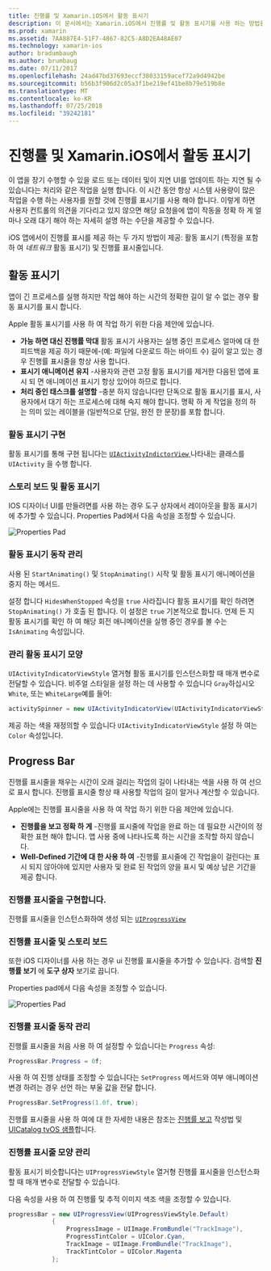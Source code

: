 ```yaml
---
title: 진행률 및 Xamarin.iOS에서 활동 표시기
description: 이 문서에서는 Xamarin.iOS에서 진행률 및 활동 표시기를 사용 하는 방법을 설명 합니다. 프로그래밍 방식으로 및 스토리 보드를 사용 하는 방법을 설명 합니다.
ms.prod: xamarin
ms.assetid: 7AA887E4-51F7-4867-82C5-A8D2EA48AE07
ms.technology: xamarin-ios
author: bradumbaugh
ms.author: brumbaug
ms.date: 07/11/2017
ms.openlocfilehash: 24ad47bd37693eccf38033159acef72a9d4942be
ms.sourcegitcommit: b56b3f906d2c05a3f1be219ef41be8b79e519b8e
ms.translationtype: MT
ms.contentlocale: ko-KR
ms.lasthandoff: 07/25/2018
ms.locfileid: "39242181"
---
```

# <a name="progress-and-activity-indicators-in-xamarinios"></a>진행률 및 Xamarin.iOS에서 활동 표시기

이 앱을 장기 수행할 수 있을 로드 또는 데이터 및이 지연 UI를 업데이트 하는 지연 될 수 있습니다는 처리와 같은 작업을 실행 합니다. 이 시간 동안 항상 시스템 사용량이 많은 작업을 수행 하는 사용자를 원할 것에 진행률 표시기를 사용 해야 합니다. 이렇게 하면 사용자 컨트롤의 의견을 기다리고 있지 않으면 해당 요청을에 앱이 작동을 정확 하 게 얼마나 오래 대기 해야 하는 자세히 설명 하는 수단을 제공할 수 있습니다.

iOS 앱에서이 진행률 표시를 제공 하는 두 가지 방법이 제공: 활동 표시기 (특정을 포함 하 여 _네트워크_ 활동 표시기) 및 진행률 표시줄입니다.

## <a name="activity-indicator"></a>활동 표시기

앱이 긴 프로세스를 실행 하지만 작업 해야 하는 시간의 정확한 길이 알 수 없는 경우 활동 표시기를 표시 합니다.

Apple 활동 표시기를 사용 하 여 작업 하기 위한 다음 제안에 있습니다.

- **가능 하면 대신 진행률 막대** 활동 표시기 사용자는 실행 중인 프로세스 얼마에 대 한 피드백을 제공 하기 때문에-(예: 파일에 다운로드 하는 바이트 수) 길이 알고 있는 경우 진행률 표시줄을 항상 사용 합니다.
- **표시기 애니메이션 유지** -사용자와 관련 고정 활동 표시기를 제거한 다음된 앱에 표시 되 면 애니메이션 표시기 항상 있어야 하므로 합니다.
- **처리 중인 태스크를 설명할** -충분 하지 않습니다만 단독으로 활동 표시기를 표시, 사용자에서 대기 하는 프로세스에 대해 숙지 해야 합니다. 명확 하 게 작업을 정의 하는 의미 있는 레이블을 (일반적으로 단일, 완전 한 문장)를 포함 합니다.

### <a name="implementing-an-activity-indicator"></a>활동 표시기 구현

활동 표시기를 통해 구현 됩니다는 [ `UIActivityIndictorView` ](https://developer.xamarin.com/api/type/UIKit.UIActivityIndicatorView/) 나타내는 클래스를 `UIActivity` 을 수행 합니다.

### <a name="activity-indicators-and-storyboards"></a>스토리 보드 및 활동 표시기

IOS 디자이너 UI를 만들려면를 사용 하는 경우 도구 상자에서 레이아웃을 활동 표시기에 추가할 수 있습니다. Properties Pad에서 다음 속성을 조정할 수 있습니다.

![Properties Pad](progress-activity-indicator-images/progress-indicator1.png)

### <a name="managing-activity-indicator-behavior"></a>활동 표시기 동작 관리

사용 된 `StartAnimating()` 및 `StopAnimating()` 시작 및 활동 표시기 애니메이션을 중지 하는 메서드.

설정 합니다 `HidesWhenStopped` 속성을 `true` 사라집니다 활동 표시기를 확인 하려면 `StopAnimating()` 가 호출 된 합니다. 이 설정은 `true` 기본적으로 합니다. 언제 든 지 활동 표시기를 확인 하 여 해당 회전 애니메이션을 실행 중인 경우를 볼 수는 `IsAnimating` 속성입니다. 


### <a name="managing-activity-indicator-appearances"></a>관리 활동 표시기 모양

`UIActivityIndicatorViewStyle` 열거형 활동 표시기를 인스턴스화할 때 매개 변수로 전달할 수 있습니다. 비주얼 스타일을 설정 하는 데 사용할 수 있습니다 `Gray`하십시오 `White`, 또는 `WhiteLarge`예를 들어:

```csharp
activitySpinner = new UIActivityIndicatorView(UIActivityIndicatorViewStyle.WhiteLarge);
```

제공 하는 색을 재정의할 수 있습니다 `UIActivityIndicatorViewStyle` 설정 하 여는 `Color` 속성입니다.

## <a name="progress-bar"></a>Progress Bar

진행률 표시줄을 채우는 시간이 오래 걸리는 작업의 길이 나타내는 색을 사용 하 여 선으로 표시 합니다. 진행률 표시줄 항상 때 사용할 작업의 길이 알거나 계산할 수 있습니다.

Apple에는 진행률 표시줄을 사용 하 여 작업 하기 위한 다음 제안에 있습니다.

- **진행률을 보고 정확 하 게** -진행률 표시줄에 작업을 완료 하는 데 필요한 시간이의 정확한 표현 해야 합니다. 앱 사용 중에 나타나도록 하는 시간을 조작할 하지 않습니다.
- **Well-Defined 기간에 대 한 사용 하 여** -진행률 표시줄에 긴 작업을이 걸린다는 표시 되지 않아야에 있지만 사용자 및 완료 된 작업의 양을 표시 및 예상 남은 기간을 제공 합니다.

### <a name="implementing-an-progress-bar"></a>진행률 표시줄을 구현합니다.

진행률 표시줄을 인스턴스화하여 생성 되는 [`UIProgressView`](https://developer.xamarin.com/api/type/UIKit.UIProgressView/)

### <a name="progress-bars-and-storyboards"></a>진행률 표시줄 및 스토리 보드

또한 iOS 디자이너를 사용 하는 경우 ui 진행률 표시줄을 추가할 수 있습니다. 검색할 **진행률 보기** 에 **도구 상자** 보기로 끕니다.

Properties pad에서 다음 속성을 조정할 수 있습니다.

![Properties Pad](progress-activity-indicator-images/progress-indicator3.png)


### <a name="managing-progress-bar-behavior"></a>진행률 표시줄 동작 관리

진행률 표시줄을 처음 사용 하 여 설정할 수 있습니다는 `Progress` 속성:

```csharp
ProgressBar.Progress = 0f;
```

사용 하 여 진행 상태를 조정할 수 있습니다는 `SetProgress` 메서드와 여부 애니메이션 변경 하려는 경우 선언 하는 부울 값을 전달 합니다.

```csharp
ProgressBar.SetProgress(1.0f, true);
```

진행률 표시줄을 사용 하 여에 대 한 자세한 내용은 참조는 [진행률 보고](https://github.com/xamarin/recipes/tree/master/Recipes/cross-platform/networking/download_progress) 작성법 및 [UICatalog tvOS 샘플](https://developer.xamarin.com/samples/monotouch/tvos/UICatalog/)합니다.

### <a name="managing-progress-bar-appearance"></a>진행률 표시줄 모양 관리

활동 표시기 비슷합니다는 `UIProgressViewStyle` 열거형 진행률 표시줄을 인스턴스화할 때 매개 변수로 전달할 수 있습니다.

다음 속성을 사용 하 여 진행률 및 추적 이미지 색조 색을 조정할 수 있습니다.

```csharp
progressBar = new UIProgressView(UIProgressViewStyle.Default)
            {
                ProgressImage = UIImage.FromBundle("TrackImage"),
                ProgressTintColor = UIColor.Cyan,
                TrackImage = UIImage.FromBundle("TrackImage"),
                TrackTintColor = UIColor.Magenta
            }; 
```




